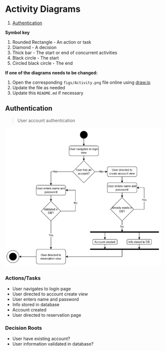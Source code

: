 # Activity Diagrams

1. [Authentication](#Authentication)

**Symbol key**
1. Rounded Rectangle - An action or task
2. Diamond - A decision
3. Thick bar - The start or end of concurrent activities
4. Black circle - The start
5. Circled black circle - The end

**If one of the diagrams needs to be changed:**
1. Open the corresponding `figs/Activity.png` file online using [draw.io](https://draw.io)
2. Update the file as needed
3. Update this `README.md` if necessary

## Authentication

> User account authentication

![Authentication](figs/Authentication.png)

### Actions/Tasks
- User navigates to login page
- User directed to account create view
- User enters name and password
- Info stored in database
- Account created
- User directed to reservation page

### Decision Roots
- User have existing account?
- User information validated in database?
